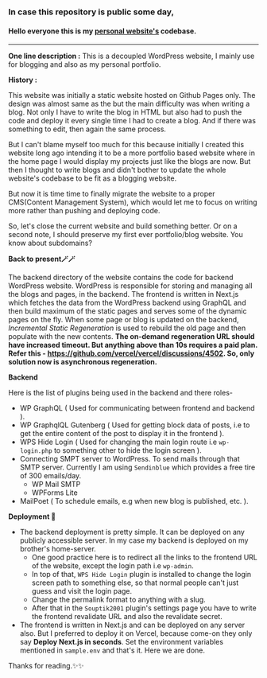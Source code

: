### In case this repository is public some day,

#### Hello everyone this is my [personal website's](https://souptik.dev) codebase.

----

**One line description :**
This is a decoupled WordPress website, I mainly use for blogging and also as my personal portfolio.

**History :**

This website was initially a static website hosted on Github Pages only. The design was almost same as the but the main difficulty was when writing a blog. Not only I have to write the blog in HTML but also had to push the code and deploy it every single time I had to create a blog. And if there was something to edit, then again the same process.

But I can't blame myself too much for this because initially I created this website long ago intending it to be a more portfolio based website where in the home page I would display my projects just like the blogs are now.
But then I thought to write blogs and didn't bother to update the whole website's codebase to be fit as a blogging website.

But now it is time time to finally migrate the website to a proper CMS(Content Management System), which would let me to focus on writing more rather than pushing and deploying code.

So, let's close the current website and build something better. Or on a second note, I should preserve my first ever portfolio/blog website. You know about subdomains?

**Back to present🪄🪄**

The backend directory of the website contains the code for backend WordPress website. WordPress is responsible for storing and managing all the blogs and pages, in the backend.
The frontend is written in Next.js which fetches the data from the WordPress backend using GraphQL and then build maximum of the static pages and serves some of the dynamic pages on the fly.
When some page or blog is updated on the backend, *Incremental Static Regeneration* is used to rebuild the old page and then populate with the new contents.
**The on-demand regeneration URL should have increased timeout. But anything above than 10s requires a paid plan. Refer this - https://github.com/vercel/vercel/discussions/4502. So, only solution now is asynchronous regeneration.**

**Backend**

Here is the list of plugins being used in the backend and there roles-
- WP GraphQL ( Used for communicating between frontend and backend ).
- WP GraphqlQL Gutenberg ( Used for getting block data of posts, i.e to get the entire content of the post to display it in the frontend ).
- WPS Hide Login ( Used for changing the main login route i.e `wp-login.php` to something other to hide the login screen ).
- Connecting SMPT server to WordPress. To send mails through that SMTP server. Currently I am using `Sendinblue` which provides a free tire of 300 emails/day.
  - WP Mail SMTP
  - WPForms Lite
- MailPoet ( To schedule emails, e.g when new blog is published, etc. ).

**Deployment 💾**

- The backend deployment is pretty simple. It can be deployed on any publicly accessible server. In my case my backend is deployed on my brother's home-server.
	- One good practice here is to redirect all the links to the frontend URL of the website, except the login path i.e `wp-admin`.
	- In top of that, `WPS Hide Login` plugin is installed to change the login screen path to something else, so that normal people can't just guess and visit the login page.
	- Change the permalink format to anything with a slug.
	- After that in the `Souptik2001` plugin's settings page you have to write the frontend revalidate URL and also the revalidate secret.
- The frontend is written in Next.js and can be deployed on any server also. But I preferred to deploy it on Vercel, because come-on they only say **Deploy Next.js in seconds**.
Set the environment variables mentioned in `sample.env` and that's it. Here we are done.

Thanks for reading.✨✨
